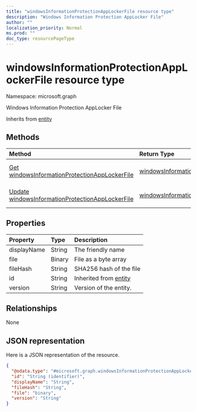 ```yaml
---
title: "windowsInformationProtectionAppLockerFile resource type"
description: "Windows Information Protection AppLocker File"
author: ""
localization_priority: Normal
ms.prod: ""
doc_type: resourcePageType
---
```


# windowsInformationProtectionAppLockerFile resource type


Namespace: microsoft.graph

Windows Information Protection AppLocker File


Inherits from [entity](../resources/entity.md)

## Methods
|Method|Return Type|Description|
|:---|:---|:---|
|[Get windowsInformationProtectionAppLockerFile](../api/windowsinformationprotectionapplockerfile-get.md)|[windowsInformationProtectionAppLockerFile](../resources/windowsinformationprotectionapplockerfile.md)|Read properties and relationships of the [windowsInformationProtectionAppLockerFile](../resources/windowsinformationprotectionapplockerfile.md) object.|
|[Update windowsInformationProtectionAppLockerFile](../api/windowsinformationprotectionapplockerfile-update.md)|[windowsInformationProtectionAppLockerFile](../resources/windowsinformationprotectionapplockerfile.md)|Update the properties of a [windowsInformationProtectionAppLockerFile](../resources/windowsinformationprotectionapplockerfile.md) object.|

## Properties
|Property|Type|Description|
|:---|:---|:---|
|displayName|String|The friendly name|
|file|Binary|File as a byte array|
|fileHash|String|SHA256 hash of the file|
|id|String| Inherited from [entity](../resources/entity.md)|
|version|String|Version of the entity.|

## Relationships
None

## JSON representation
Here is a JSON representation of the resource.
<!-- {
  "blockType": "resource",
  "keyProperty": "id",
  "@odata.type": "microsoft.graph.windowsInformationProtectionAppLockerFile",
  "baseType": "microsoft.graph.entity",
  "openType": false
}
-->
``` json
{
  "@odata.type": "#microsoft.graph.windowsInformationProtectionAppLockerFile",
  "id": "String (identifier)",
  "displayName": "String",
  "fileHash": "String",
  "file": "binary",
  "version": "String"
}
```

